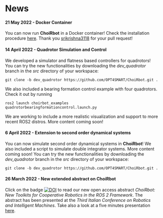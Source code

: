 # News

#### 21 May 2022 - Docker Container
You can now run **ChoiRbot** in a Docker container! Check the installation procedure [here](installation).
Thank you [srikrishna3118](https://github.com/srikrishna3118) for your pull request!

#### 14 April 2022 - Quadrotor Simulation and Control

We developed a simulator and flatness based controllers for quadrotors! 
You can try the new functionalities by downloading the *dev_quadrotor* branch in the *src* directory of your workspace:

	git clone -b dev_quadrotor https://github.com/OPT4SMART/ChoiRbot.git .

We also included a bearing formation control example with four quadrotors. Check it out by running

	ros2 launch choirbot_examples quadrotorbearingformationcontrol.launch.py

We are working to include a more realistic visualization and support to more recent ROS2 distros. More content coming soon!

#### 6 April 2022 - Extension to second order dynamical systems

You can now simulate second order dynamical systems in **ChoiRbot**! 
We also included a script to simulate double integrator systems. More content coming soon! 
You can try the new functionalities by downloading the *dev_quadrotor* branch in the *src* directory of your workspace:

	git clone -b dev_quadrotor https://github.com/OPT4SMART/ChoiRbot.git .
	

#### 26 March 2022 - New extended abstract on **ChoiRbot**

Click on the badge [![DOI](https://zenodo.org/badge/DOI/10.5281/zenodo.6367979.svg)](https://doi.org/10.5281/zenodo.6367979) to read our new open access abstract *ChoiRbot: New Toolkits for Cooperative Robotics in the ROS 2 Framework*.
The abstract has been presented at the *Third Italian Conference on Robotics and Intelligent Machines*. 
Take also a look at a five minutes presentation [here](https://youtu.be/2wb3RD0431Q).
